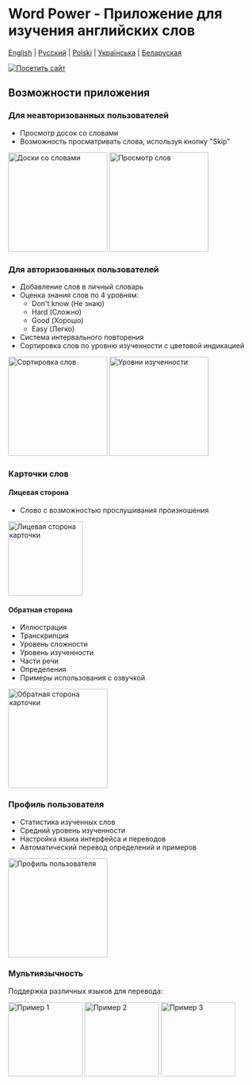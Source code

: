 # Word Power - Приложение для изучения английских слов

[English](README.md) | [Русский](README.ru.md) | [Polski](README.pl.md) | [Українська](README.ua.md) | [Беларуская](README.by.md)

[![Посетить сайт](https://img.shields.io/badge/website-word--power-blue)](https://word-power-mu.vercel.app/)

## Возможности приложения

### Для неавторизованных пользователей

- Просмотр досок со словами
- Возможность просматривать слова, используя кнопку "Skip"

<img src="https://github.com/user-attachments/assets/13cb2370-4acb-4758-91c6-d4f54fcc88cd" width="200" alt="Доски со словами">
<img src="https://github.com/user-attachments/assets/3b80d1bc-3529-4b6b-b446-e55dd30d9274" width="200" alt="Просмотр слов">

### Для авторизованных пользователей

- Добавление слов в личный словарь
- Оценка знания слов по 4 уровням:
  - Don't know (Не знаю)
  - Hard (Сложно)
  - Good (Хорошо)
  - Easy (Легко)
- Система интервального повторения
- Сортировка слов по уровню изученности с цветовой индикацией

<img src="https://github.com/user-attachments/assets/df5c97a7-fb2b-4904-bfcf-0437aabbdae2" width="200" alt="Сортировка слов">
<img src="https://github.com/user-attachments/assets/8dacf105-e5ff-4485-90d1-c1a3ae6dc38a" width="200" alt="Уровни изученности">

### Карточки слов

#### Лицевая сторона

- Слово с возможностью прослушивания произношения
<img src="https://github.com/user-attachments/assets/2cdf48c8-8cb2-4657-bd59-3034efd75a46" width="150" alt="Лицевая сторона карточки">

#### Обратная сторона

- Иллюстрация
- Транскрипция
- Уровень сложности
- Уровень изученности
- Части речи
- Определения
- Примеры использования с озвучкой

<img src="https://github.com/user-attachments/assets/3cc9dd9e-350b-49d9-8c1a-0889b69e0cf6" width="200" alt="Обратная сторона карточки">

### Профиль пользователя

- Статистика изученных слов
- Средний уровень изученности
- Настройка языка интерфейса и переводов
- Автоматический перевод определений и примеров

<img src="https://github.com/user-attachments/assets/79b2b571-1742-4738-8442-cb45c48be53d" width="200" alt="Профиль пользователя">

### Мультиязычность

Поддержка различных языков для перевода:

<img src="https://github.com/user-attachments/assets/e85d2ea5-c3e1-42aa-886f-c6c798499cae" width="150" alt="Пример 1">
<img src="https://github.com/user-attachments/assets/96922beb-6b0f-402d-8934-c7d2f265f890" width="150" alt="Пример 2">
<img src="https://github.com/user-attachments/assets/3c936a35-bf21-4170-b8f0-759dd108631a" width="150" alt="Пример 3">

